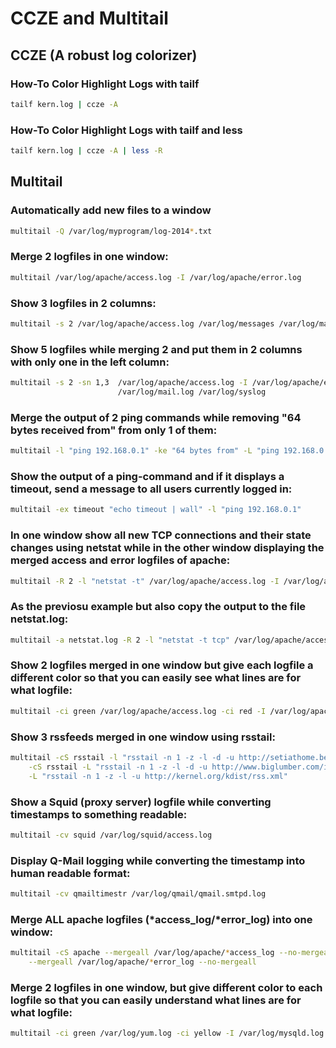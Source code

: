 # CCZE and Multitail

## CCZE (A robust log colorizer)

### How-To Color Highlight Logs with tailf
```bash
tailf kern.log | ccze -A
```
### How-To Color Highlight Logs with tailf and less
```bash
tailf kern.log | ccze -A | less -R
```
## Multitail

### Automatically add new files to a window
```bash
multitail -Q /var/log/myprogram/log-2014*.txt
```
### Merge 2 logfiles in one window:
```bash
multitail /var/log/apache/access.log -I /var/log/apache/error.log
```
### Show 3 logfiles in 2 columns:
```bash
multitail -s 2 /var/log/apache/access.log /var/log/messages /var/log/mail.log
```
### Show 5 logfiles while merging 2 and put them in 2 columns with only one in the left column:
```bash
multitail -s 2 -sn 1,3  /var/log/apache/access.log -I /var/log/apache/error.log /var/log/messages \
                        /var/log/mail.log /var/log/syslog
```
### Merge the output of 2 ping commands while removing "64 bytes received from" from only 1 of them:
```bash
multitail -l "ping 192.168.0.1" -ke "64 bytes from" -L "ping 192.168.0.2"
```
### Show the output of a ping-command and if it displays a timeout, send a message to all users currently logged in:
```bash
multitail -ex timeout "echo timeout | wall" -l "ping 192.168.0.1"
```
### In one window show all new TCP connections and their state changes using netstat while in the other window displaying the merged access and error logfiles of apache:
```bash
multitail -R 2 -l "netstat -t" /var/log/apache/access.log -I /var/log/apache/error.log
```
### As the previosu example but also copy the output to the file netstat.log:
```bash
multitail -a netstat.log -R 2 -l "netstat -t tcp" /var/log/apache/access.log -I /var/log/apache/error.log
```
### Show 2 logfiles merged in one window but give each logfile a different color so that you can easily see what lines are for what logfile:
```bash
multitail -ci green /var/log/apache/access.log -ci red -I /var/log/apache/error.log
```
### Show 3 rssfeeds merged in one window using rsstail:
```bash
multitail -cS rsstail -l "rsstail -n 1 -z -l -d -u http://setiathome.berkeley.edu/rss_main.php" \
    -cS rsstail -L "rsstail -n 1 -z -l -d -u http://www.biglumber.com/index.rss" -cS rsstail \
    -L "rsstail -n 1 -z -l -u http://kernel.org/kdist/rss.xml"
```
### Show a Squid (proxy server) logfile while converting timestamps to something readable:
```bash
multitail -cv squid /var/log/squid/access.log
```
### Display Q-Mail logging while converting the timestamp into human readable format:
```bash
multitail -cv qmailtimestr /var/log/qmail/qmail.smtpd.log
```
### Merge ALL apache logfiles (*access_log/*error_log) into one window:
```bash
multitail -cS apache --mergeall /var/log/apache/*access_log --no-mergeall -cS apache_error \
    --mergeall /var/log/apache/*error_log --no-mergeall
```
### Merge 2 logfiles in one window, but give different color to each logfile so that you can easily understand what lines are for what logfile:
```bash
multitail -ci green /var/log/yum.log -ci yellow -I /var/log/mysqld.log
```
